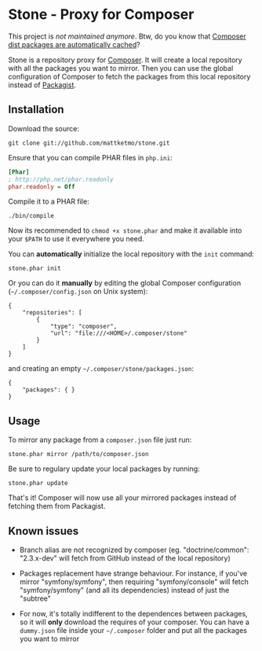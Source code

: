 # Stone - Proxy for Composer

This project is *not maintained anymore*. 
Btw, do you know that [Composer dist packages are automatically cached](http://moquet.net/blog/5-features-about-composer-php/#4_prefer_dist_packages_and_cache_them)? 

Stone is a repository proxy for [Composer][]. It will create a local repository
with all the packages you want to mirror. Then you can use the global
configuration of Composer to fetch the packages from this local repository
instead of [Packagist][].

[composer]: https://github.com/composer/composer
[packagist]: http://packagist.org/

## Installation

Download the source:

    git clone git://github.com/mattketmo/stone.git

Ensure that you can compile PHAR files in `php.ini`:

```ini
[Phar]
; http://php.net/phar.readonly
phar.readonly = Off
```

Compile it to a PHAR file:

    ./bin/compile

Now its recommended to `chmod +x stone.phar` and make it available into your
`$PATH` to use it everywhere you need.

You can **automatically** initialize the local repository with the `init`
command:

    stone.phar init

Or you can do it **manually** by editing the global Composer configuration
(`~/.composer/config.json` on Unix system):

    {
        "repositories": [
            {
                "type": "composer",
                "url": "file:///<HOME>/.composer/stone"
            }
        ]
    }

and creating an empty `~/.composer/stone/packages.json`:

    {
        "packages": { }
    }

## Usage

To mirror any package from a `composer.json` file just run:

    stone.phar mirror /path/to/composer.json

Be sure to regulary update your local packages by running:

    stone.phar update

That's it! Composer will now use all your mirrored packages instead of fetching
them from Packagist.

## Known issues

- Branch alias are not recognized by composer (eg. "doctrine/common":
  "2.3.x-dev" will fetch from GitHub instead of the local repository)

- Packages replacement have strange behaviour. For instance, if you've mirror
  "symfony/symfony", then requiring "symfony/console" will fetch
  "symfony/symfony" (and all its dependencies) instead of just the "subtree"

- For now, it's totally indifferent to the dependences between packages, so it
  will **only** download the requires of your composer. You can have
  a `dummy.json` file inside your `~/.composer` folder and put all the packages
  you want to mirror

